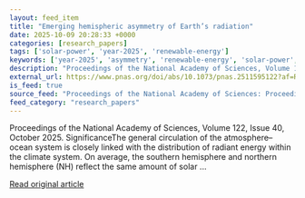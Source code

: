 ```yaml
---
layout: feed_item
title: "Emerging hemispheric asymmetry of Earth’s radiation"
date: 2025-10-09 20:28:33 +0000
categories: [research_papers]
tags: ['solar-power', 'year-2025', 'renewable-energy']
keywords: ['year-2025', 'asymmetry', 'renewable-energy', 'solar-power', 'hemispheric', 'emerging']
description: "Proceedings of the National Academy of Sciences, Volume 122, Issue 40, October 2025"
external_url: https://www.pnas.org/doi/abs/10.1073/pnas.2511595122?af=R
is_feed: true
source_feed: "Proceedings of the National Academy of Sciences: Proceedings of the National Academy of Sciences: Table of Contents"
feed_category: "research_papers"
---
```


Proceedings of the National Academy of Sciences, Volume 122, Issue 40, October 2025. SignificanceThe general circulation of the atmosphere–ocean system is closely linked with the distribution of radiant energy within the climate system. On average, the southern hemisphere and northern hemisphere (NH) reflect the same amount of solar ...

[Read original article](https://www.pnas.org/doi/abs/10.1073/pnas.2511595122?af=R)
